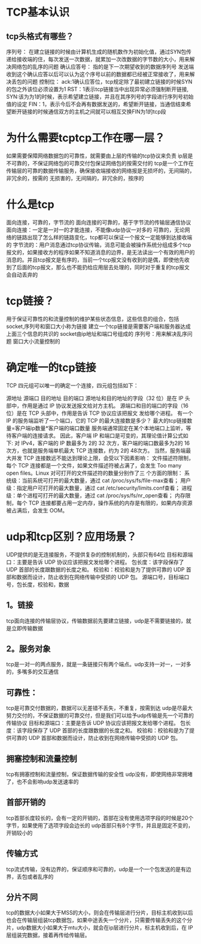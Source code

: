 # TCP基本认识
## tcp头格式有哪些？
序列号：
在建立链接的时候由计算机生成的随机数作为初始化值，通过SYN包传递给接收端的住，每次发送一次数据，就累加一次改数据的字节数的大小，用来解决网络包的乱序的问题
确认应答号：
指的是下一次期望收到的数据序列号
发送端收到这个确认应答以后可以认为这个序号以前的数据都已经被正常接收了，用来解决丢包的问题
控制位：
ack:1确认应答位，tcp规定除了最初建立链接的时候SYN的包之外该位必须设置为1
RST：1表示tcp链接当中出现异常必须强制断开链接,
SYN:该为为1的时候，表示希望建立链接，并且在其序列号的字段进行序列号初始值的设定
FIN：1，表示今后不会再有数据发送的，希望断开链接，当通信结束希望断开链接的时候通信双方的主机之间就可以相互交换FIN为1的tcp段
# 为什么需要tcptcp工作在哪一层？
如果需要保障网络数据包的可靠性，就需要由上层的传输的tcp协议来负责
ip层是不可靠的，不保证网络包的可靠交付包保证网络包的按需交付的
tcp是一个工作在传输层的可靠的数据传输服务，确保接收端接收的网络报是无损坏的，无间隔的，非冗余的，按需的
无损害的，无间隔的，非冗余的，按序的
# 什么是tcp
面向连接，可靠的，字节流的
面向连接的可靠的，基于字节流的传输层通信协议
面向连接：一定是一对一的才能连接，不能像udp协议一对多的
可靠的，无论网络的链路出现了怎么样的链路变化，tcp都可以保证一个报文一定能够到达接收端的
字节流的：用户消息通过tcp协议传输，消息可能会被操作系统分组成多个tcp报文的，如果接收方的程序如果不知道消息的边界，是无法读出一个有效的用户的消息的。并且tcp报文是有序的，当前一个tcp报文没有收到的是偶，即使他先收到了后面的tcp报文，那么也不能扔给应用层去处理的，同时对于重复的tcp报文会自动丢弃的
# tcp链接？
用于保证可靠性的和流量控制的维护某些状态信息，这些信息的组合，包括socket,序列号和窗口大小称为链接
建立一个tcp链接是需要客户端和服务器达成上面三个信息的共识的
socket由ip地址和端口号组成的
序列号：用来解决乱序问题
窗口大小流量控制的
# 确定唯一的tcp链接
TCP 四元组可以唯一的确定一个连接，四元组包括如下：

源地址
源端口
目的地址
目的端口
源地址和目的地址的字段（32 位）是在 IP 头部中，作用是通过 IP 协议发送报文给对方主机。
源端口和目的端口的字段（16 位）是在 TCP 头部中，作用是告诉 TCP 协议应该把报文
发给哪个进程。
有一个 IP 的服务端监听了一个端口，它的 TCP 的最大连接数是多少？
最大的tcp链接数量=客户端ip数量*客户端的端口数量
服务端通常固定在某个本地端口上监听，等待客户端的连接请求。
因此，客户端 IP 和端口是可变的，其理论值计算公式如下:
对 IPv4，客户端的 IP 数最多为 2的 32
次方，客户端的端口数最多为2的 16次方，也就是服务端单机最大 TCP 连接数，约为 2的 48次方。
当然，服务端最大并发 TCP 连接数远不能达到理论上限，会受以下因素影响：
文件描述符限制，每个 TCP 连接都是一个文件，如果文件描述符被占满了，会发生 Too many open files。Linux 对可打开的文件描述符的数量分别作了三
个方面的限制：
系统级：当前系统可打开的最大数量，通过 cat /proc/sys/fs/file-max查看；
用户级：指定用户可打开的最大数量，通过 cat /etc/security/limits.conf查看；
进程级：单个进程可打开的最大数量，通过 cat /proc/sys/fs/nr_open查看；
内存限制，每个 TCP 连接都要占用一定内存，操作系统的内存是有限的，如果内存资源被占满后，会发生 OOM。
# udp和tcp区别？应用场景？
UDP提供的是无连接服务，不提供复杂的控制机制的，头部只有64位
目标和源端口：主要是告诉 UDP 协议应该把报文发给哪个进程。
包长度：该字段保存了 UDP 首部的长度跟数据的长度之和。
校验和：校验和是为了提供可靠的 UDP 首部和数据而设计，防止收到在网络传输中受损的 UDP 包。
源端口号，目标端口号，包长度，校验和，数据
## 1。链接
tcp面向连接的传输层协议，传输数据前先要建立链接，udp是不需要链接的，就是立即传输数据
## 2。服务对象
tcp是一对一的两点服务，就是一条链接只有两个端点。udp支持一对一，一对多的，多嘴多的交互通信
## 可靠性：
tcp是可靠交付数据的，数据可以无差错不丢失，不重复，按需到达
udp是尽最大努力交付的，不保证数据的可靠交付，但是我们可以给予udp传输是先一个可靠的传输协议
目标和源端口：主要是告诉 UDP 协议应该把报文发给哪个进程。
包长度：该字段保存了 UDP 首部的长度跟数据的长度之和。
校验和：校验和是为了提供可靠的 UDP 首部和数据而设计，防止收到在网络传输中受损的 UDP 包。
## 拥塞控制和流量控制
tcp有拥塞控制和流量控制，保证数据传输的安全性
udp没有，即使网络非常拥堵了，也不会影响udp发送速率的
## 首部开销的
tcp首部长度较长的，会有一定的开销的，首部在没有使用选项字段的时候是20个字节，如果使用了选项字段会边长的
udp首部只有8个字节，并且是固定不变的，开销较小的
## 传输方式
tcp流式传输，没有边界的，保证顺序和可靠的，udp是一个一个包发送的是有边界，丢包或者乱序的
## 分片不同
tcp的数据大小如果大于MSS的大小，则会在传输层进行分片，目标主机收到以后也会在传输层组装tcp数据包，如果中途丢失一个分片，只需要传输丢失的这个分片，udp数据大小如果大于mtu大小，就会在ip层进行分片，标主机收到后，在 IP 层组装完数据，接着再传给传输层。
